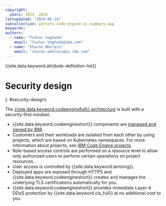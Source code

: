 ```yaml
---
copyright:
  years: 2024, 2024
lastupdated: "2024-06-24"
subcollection: pattern-code-engine-ai-summary-app
keywords:
authors:
  - name: "Tushar Vaghode"
    email: "Tushar.Vaghode@ibm.com"
  - name: "Sharon Wheless"
    email: "sharon.wheless@us.ibm.com"
---
```


{{site.data.keyword.attribute-definition-list}}

# Security design
{: #security-design}

The [{{site.data.keyword.codeenginefull}} architecture](/docs/codeengine?topic=codeengine-architecture) is built with a security-first mindset.

* {{site.data.keyword.codeengineshort}} components are [managed and owned by IBM](/docs/codeengine?topic=codeengine-responsibilities-ce).
* Customers and their workloads are isolated from each other by using projects, which are based on Kubernetes namespaces. For more information about projects, see [IBM Code Engine projects](/docs/codeengine?topic=codeengine-manage-project).
* Role-based access controls are performed on a resource level to allow only authorized users to perform certain operations on project resources.
* User access is controlled by {{site.data.keyword.iamlong}}.
* Deployed apps are exposed through HTTPS and {{site.data.keyword.codeengineshort}} creates and manages the underlying TLS certifications automatically for you.
* {{site.data.keyword.codeengineshort}} provides immediate Layer-4 DDoS protection by {{site.data.keyword.cis_full}} at no additional cost to you.